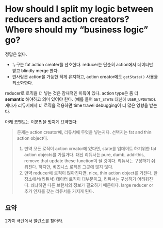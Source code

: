 # How should I split my logic between reducers and action creators? Where should my “business logic” go?

정답은 없다.
- 누구는 fat action creater를 선호한다. reducer는 단순히 action에서 데이터만 받고 blindly merge 한다.
- 딴사람은 action을 가능한 작게 유지하고, action creator에도 `getState()` 사용을 최소화한다.

reducer로 로직을 더 넣는 것은 잠재적인 이득이 있다. action type은 좀 더 __semantic__ 해야하고 의미 있어야 한다.
(예를 들어 `SET_STATE` 대신에 `USER_UPDATED`).
게다가 리듀서에서 더 로직을 적용하면 time travel debugging이 더 많은 영향을 받는다.

아래 코멘트는 이분법을 멋지게 요약했다:

> 문제는 action creator에, 리듀서에 무엇을 넣는지다.
> 선택지는 fat and thin action object다.
> 1. 만약 모든 로직이 action creator에 있다면, state를 업데이트 하기위한 fat action objects를 가질거다.
> 대신 리듀서는 pure, dumb, add-this, remove that update these function이 될 것이다.
> 리듀서는 구성하기 쉬워진다. 하지만, 비즈니스 로직은 그곳에 많지 않다.
> 2. 만약 reducer에 로직이 많아진다면, nice, thin action object를 가진다.
> 한 장소에서(리듀서) 데이터 로직이 대부분이고, 리듀서는 구성하기 어려워진다. 왜냐하면 다른 브랜치의 정보가 필요하기 때문이다.
> large reducer or 추가 인자를 갖는 리듀서를 가지게 된다.

## 요약

2가지 극단에서 밸런스를 찾아라.